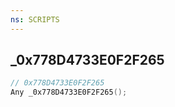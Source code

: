 ```yaml
---
ns: SCRIPTS
---
```

## _0x778D4733E0F2F265

```c
// 0x778D4733E0F2F265
Any _0x778D4733E0F2F265();
```

